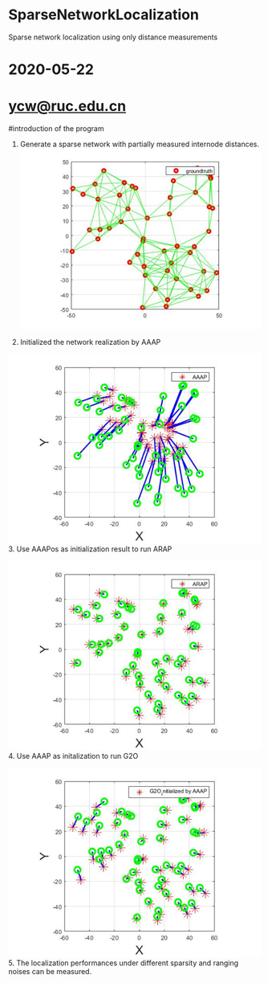 # SparseNetworkLocalization
Sparse network localization using only distance measurements

# 2020-05-22
# ycw@ruc.edu.cn

#introduction of the program

1. Generate a sparse network with partially measured internode distances. 
![Alt text](./result/network.jpg)

2. Initialized the network realization by AAAP

![Alt text](./result/aaapresult.jpg)
3. Use AAAPos as initialization result to run ARAP

![Alt text](./result/arapresult.jpg)
4. Use AAAP as initalization to run G2O

![Alt text](./result/g2oresult.jpg)
5. The localization performances under different sparsity and ranging noises can be measured. 

